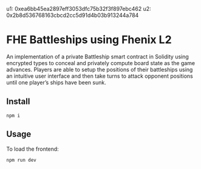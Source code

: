 u1: 0xea6bb45ea2897eff3053dfc75b32f3f897ebc462
u2: 0x2b8d536768163cbcd2cc5d91d4b03b913244a784
# FHE Battleships using Fhenix L2

An implementation of a private Battleship smart contract in Solidity using encrypted types to conceal and privately compute board state as the game advances. Players are able to setup the positions of their battleships using an intuitive user interface and then take turns to attack opponent positions until one player’s ships have been sunk.
 
## Install
```
npm i
```
## Usage

To load the frontend:
```
npm run dev
```

